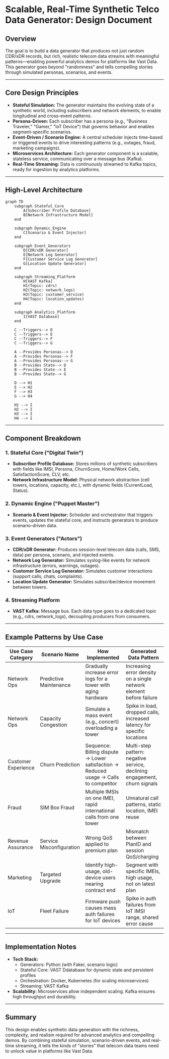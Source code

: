 # Scalable, Real-Time Synthetic Telco Data Generator: Design Document

## Overview

The goal is to build a data generator that produces not just random CDR/xDR records, but rich, realistic telecom data streams with meaningful patterns—enabling powerful analytics demos for platforms like Vast Data. This generator goes beyond "randomness" and tells compelling stories through simulated personas, scenarios, and events.

---

## Core Design Principles

- **Stateful Simulation:** The generator maintains the evolving state of a synthetic world, including subscribers and network elements, to enable longitudinal and cross-event patterns.
- **Persona-Driven:** Each subscriber has a persona (e.g., "Business Traveler," "Gamer," "IoT Device") that governs behavior and enables segment-specific scenarios.
- **Event-Driven / Scenario Engine:** A central scheduler injects time-based or triggered events to drive interesting patterns (e.g., outages, fraud, marketing campaigns).
- **Microservices Architecture:** Each generator component is a scalable, stateless service, communicating over a message bus (Kafka).
- **Real-Time Streaming:** Data is continuously streamed to Kafka topics, ready for ingestion by analytics platforms.

---

## High-Level Architecture

```mermaid
graph TD
    subgraph Stateful_Core
        A[Subscriber Profile Database]
        B[Network Infrastructure Model]
    end

    subgraph Dynamic_Engine
        C[Scenario & Event Injector]
    end

    subgraph Event_Generators
        D[CDR/xDR Generator]
        E[Network Log Generator]
        F[Customer Service Log Generator]
        G[Location Update Generator]
    end

    subgraph Streaming_Platform
        H[VAST Kafka]
        H1(Topic: cdrs)
        H2(Topic: network_logs)
        H3(Topic: customer_service)
        H4(Topic: location_updates)
    end

    subgraph Analytics_Platform
        I[VAST Database]
    end

    C --Triggers--> D
    C --Triggers--> E
    C --Triggers--> F
    C --Triggers--> G

    A --Provides Personas--> D
    A --Provides Personas--> F
    A --Provides Personas--> G
    B --Provides State--> D
    B --Provides State--> E
    B --Provides State--> G

    D --> H1
    E --> H2
    F --> H3
    G --> H4

    H1 --> I
    H2 --> I
    H3 --> I
    H4 --> I
```

---

## Component Breakdown

### 1. **Stateful Core ("Digital Twin")**
- **Subscriber Profile Database:** Stores millions of synthetic subscribers with fields like IMSI, Persona, ChurnScore, Home/Work Cells, SatisfactionScore, CLV, etc.
- **Network Infrastructure Model:** Physical network abstraction (cell towers, locations, capacity, etc.), with dynamic fields (CurrentLoad, Status).

### 2. **Dynamic Engine ("Puppet Master")**
- **Scenario & Event Injector:** Scheduler and orchestrator that triggers events, updates the stateful core, and instructs generators to produce scenario-driven data.

### 3. **Event Generators ("Actors")**
- **CDR/xDR Generator:** Produces session-level telecom data (calls, SMS, data) per persona, scenario, and injected events.
- **Network Log Generator:** Simulates syslog-like events for network infrastructure (errors, warnings, outages).
- **Customer Service Log Generator:** Simulates customer interactions (support calls, chats, complaints).
- **Location Update Generator:** Simulates subscriber/device movement between towers.

### 4. **Streaming Platform**
- **VAST Kafka:** Message bus. Each data type goes to a dedicated topic (e.g., cdrs, network_logs), decoupling producers from consumers.

---

## Example Patterns by Use Case

| Use Case Category | Scenario Name | How Implemented | Generated Data Pattern |
|-------------------|--------------|-----------------|-----------------------|
| Network Ops | Predictive Maintenance | Gradually increase error logs for a tower with aging hardware | Increasing error density on a single network element before failure |
| Network Ops | Capacity Congestion | Simulate a mass event (e.g., concert) overloading a tower | Spike in load, dropped calls, increased latency for specific locations |
| Customer Experience | Churn Prediction | Sequence: Billing dispute → Lower satisfaction → Reduced usage → Calls to competitor | Multi-step pattern: negative service, declining engagement, churn signals |
| Fraud | SIM Box Fraud | Multiple IMSIs on one IMEI, rapid international calls from one tower | Unnatural call patterns, static location, IMEI reuse |
| Revenue Assurance | Service Misconfiguration | Wrong QoS applied to premium plan | Mismatch between PlanID and session QoS/charging |
| Marketing | Targeted Upgrade | Identify high-usage, old-device users nearing contract end | Segment with specific IMEIs, high usage, not on latest plan |
| IoT | Fleet Failure | Firmware push causes mass auth failures for IoT devices | Spike in auth failures from IoT IMSI range, shared error cause |

---

## Implementation Notes

- **Tech Stack:**
  - Generators: Python (with Faker, scenario logic)
  - Stateful Core: VAST Ddatabase for dynamic state and persistent profiles
  - Orchestration: Docker, Kubernetes (for scaling microservices)
  - Streaming: VAST Kafka
- **Scalability:** Microservices allow independent scaling. Kafka ensures high throughput and durability.

---

## Summary

This design enables synthetic data generation with the richness, complexity, and realism required for advanced analytics and compelling demos. By combining stateful simulation, scenario-driven events, and real-time streaming, it tells the kinds of "stories" that telecom data teams need to unlock value in platforms like Vast Data.
